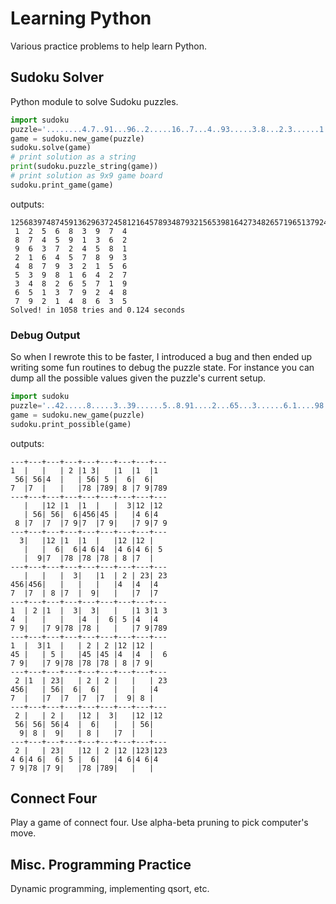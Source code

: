 # Learning Python

Various practice problems to help learn Python.

## Sudoku Solver

Python module to solve Sudoku puzzles.

```python
import sudoku
puzzle='........4.7..91...96..2.....16..7...4..93.....3.8...2.3......1.....7...8.....8.35'
game = sudoku.new_game(puzzle)
sudoku.solve(game)
# print solution as a string
print(sudoku.puzzle_string(game))
# print solution as 9x9 game board
sudoku.print_game(game)
```
outputs:
```
125683974874591362963724581216457893487932156539816427348265719651379248792148635
 1  2  5  6  8  3  9  7  4 
 8  7  4  5  9  1  3  6  2 
 9  6  3  7  2  4  5  8  1 
 2  1  6  4  5  7  8  9  3 
 4  8  7  9  3  2  1  5  6 
 5  3  9  8  1  6  4  2  7 
 3  4  8  2  6  5  7  1  9 
 6  5  1  3  7  9  2  4  8 
 7  9  2  1  4  8  6  3  5 
Solved! in 1058 tries and 0.124 seconds
```

### Debug Output

So when I rewrote this to be faster, I introduced a bug and then ended
up writing some fun routines to debug the puzzle state. For instance
you can dump all the possible values given the puzzle's current setup.

```python
import sudoku
puzzle='..42.....8.....3..39......5..8.91....2...65...3......6.1....98....4.37.....5.....'
game = sudoku.new_game(puzzle)
sudoku.print_possible(game)
```

outputs:
```
---+---+---+---+---+---+---+---+---
1  |   |   | 2 |1 3|   |1  |1  |1  
 56| 56|4  |   | 56| 5 |  6|  6|   
7  |7  |   |   |78 |789| 8 |7 9|789
---+---+---+---+---+---+---+---+---
   |   |12 |1  |1  |   |  3|12 |12 
   | 56| 56|  6|456|45 |   |4 6|4  
 8 |7  |7  |7 9|7  |7 9|   |7 9|7 9
---+---+---+---+---+---+---+---+---
  3|   |12 |1  |1  |   |12 |12 |   
   |   |  6|  6|4 6|4  |4 6|4 6| 5 
   |  9|7  |78 |78 |78 | 8 |7  |   
---+---+---+---+---+---+---+---+---
   |   |   |  3|   |1  | 2 | 23| 23
456|456|   |   |   |   |4  |4  |4  
7  |7  | 8 |7  |  9|   |   |7  |7  
---+---+---+---+---+---+---+---+---
1  | 2 |1  |  3|  3|   |   |1 3|1 3
4  |   |   |   |4  |  6| 5 |4  |4  
7 9|   |7 9|78 |78 |   |   |7 9|789
---+---+---+---+---+---+---+---+---
1  |  3|1  |   | 2 | 2 |12 |12 |   
45 |   | 5 |   |45 |45 |4  |4  |  6
7 9|   |7 9|78 |78 |78 | 8 |7 9|   
---+---+---+---+---+---+---+---+---
 2 |1  | 23|   | 2 | 2 |   |   | 23
456|   | 56|  6|  6|   |   |   |4  
7  |   |7  |7  |7  |7  |  9| 8 |   
---+---+---+---+---+---+---+---+---
 2 |   | 2 |   |12 |  3|   |12 |12 
 56| 56| 56|4  |  6|   |   | 56|   
  9| 8 |  9|   | 8 |   |7  |   |   
---+---+---+---+---+---+---+---+---
 2 |   | 23|   |12 | 2 |12 |123|123
4 6|4 6|  6| 5 |  6|   |4 6|4 6|4  
7 9|78 |7 9|   |78 |789|   |   |   
```


## Connect Four

Play a game of connect four. Use alpha-beta pruning to pick computer's move.


## Misc. Programming Practice

Dynamic programming, implementing qsort, etc.
